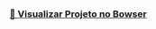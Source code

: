 <h3  style="color: green; text-decoration: none;"><strong><a href="https://dayanearauj0.github.io/Sorteador-Numeros/">
  🎥 Visualizar Projeto no Bowser</a></strong></h3>
